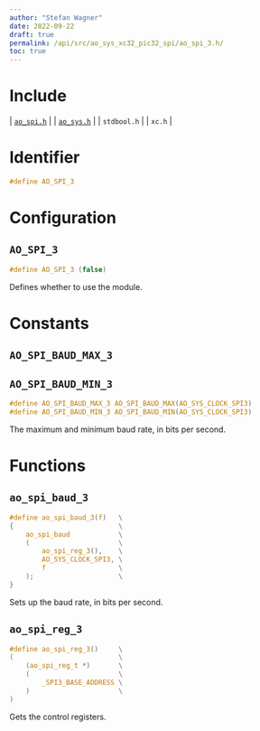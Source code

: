 ```yaml
---
author: "Stefan Wagner"
date: 2022-09-22
draft: true
permalink: /api/src/ao_sys_xc32_pic32_spi/ao_spi_3.h/
toc: true
---
```


# Include

| [`ao_spi.h`](ao_spi.h.md) |
| [`ao_sys.h`](ao_sys.h.md) |
| `stdbool.h` |
| `xc.h` |

# Identifier

```c
#define AO_SPI_3
```

# Configuration

## `AO_SPI_3`

```c
#define AO_SPI_3 (false)
```

Defines whether to use the module.

# Constants

## `AO_SPI_BAUD_MAX_3`
## `AO_SPI_BAUD_MIN_3`

```c
#define AO_SPI_BAUD_MAX_3 AO_SPI_BAUD_MAX(AO_SYS_CLOCK_SPI3)
#define AO_SPI_BAUD_MIN_3 AO_SPI_BAUD_MIN(AO_SYS_CLOCK_SPI3)
```

The maximum and minimum baud rate, in bits per second.

# Functions

## `ao_spi_baud_3`

```c
#define ao_spi_baud_3(f)   \
{                          \
    ao_spi_baud            \
    (                      \
        ao_spi_reg_3(),    \
        AO_SYS_CLOCK_SPI3, \
        f                  \
    );                     \
}
```

Sets up the baud rate, in bits per second.

## `ao_spi_reg_3`

```c
#define ao_spi_reg_3()     \
(                          \
    (ao_spi_reg_t *)       \
    (                      \
        _SPI3_BASE_ADDRESS \
    )                      \
)
```

Gets the control registers.
